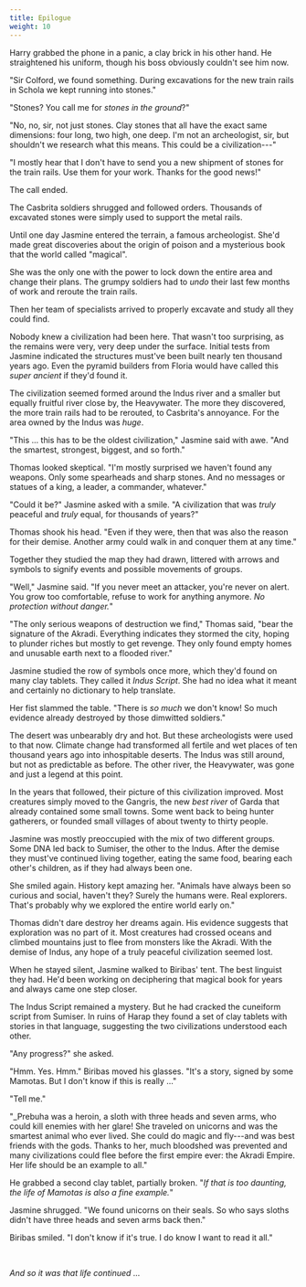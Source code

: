 ```yaml
---
title: Epilogue
weight: 10
---
```

Harry grabbed the phone in a panic, a clay brick in his other hand. He straightened his uniform, though his boss obviously couldn't see him now.

"Sir Colford, we found something. During excavations for the new train rails in Schola we kept running into stones."

"Stones? You call me for _stones in the ground_?"

"No, no, sir, not just stones. Clay stones that all have the exact same dimensions: four long, two high, one deep. I'm not an archeologist, sir, but shouldn't we research what this means. This could be a civilization---"

"I mostly hear that I don't have to send you a new shipment of stones for the train rails. Use them for your work. Thanks for the good news!"

The call ended.

The Casbrita soldiers shrugged and followed orders. Thousands of excavated stones were simply used to support the metal rails.

Until one day Jasmine entered the terrain, a famous archeologist. She'd made great discoveries about the origin of poison and a mysterious book that the world called "magical".

She was the only one with the power to lock down the entire area and change their plans. The grumpy soldiers had to _undo_ their last few months of work and reroute the train rails.

Then her team of specialists arrived to properly excavate and study all they could find.

Nobody knew a civilization had been here. That wasn't too surprising, as the remains were very, very deep under the surface. Initial tests from Jasmine indicated the structures must've been built nearly ten thousand years ago. Even the pyramid builders from Floria would have called this _super ancient_ if they'd found it.

The civilization seemed formed around the Indus river and a smaller but equally fruitful river close by, the Heavywater. The more they discovered, the more train rails had to be rerouted, to Casbrita's annoyance. For the area owned by the Indus was _huge_.

"This ... this has to be the oldest civilization," Jasmine said with awe. "And the smartest, strongest, biggest, and so forth."

Thomas looked skeptical. "I'm mostly surprised we haven't found any weapons. Only some spearheads and sharp stones. And no messages or statues of a king, a leader, a commander, whatever."

"Could it be?" Jasmine asked with a smile. "A civilization that was _truly_ peaceful and _truly_ equal, for thousands of years?"

Thomas shook his head. "Even if they were, then that was also the reason for their demise. Another army could walk in and conquer them at any time."

Together they studied the map they had drawn, littered with arrows and symbols to signify events and possible movements of groups.

"Well," Jasmine said. "If you never meet an attacker, you're never on alert. You grow too comfortable, refuse to work for anything anymore. _No protection without danger._"

"The only serious weapons of destruction we find," Thomas said, "bear the signature of the Akradi. Everything indicates they stormed the city, hoping to plunder riches but mostly to get revenge. They only found empty homes and unusable earth next to a flooded river."

Jasmine studied the row of symbols once more, which they'd found on many clay tablets. They called it _Indus Script_. She had no idea what it meant and certainly no dictionary to help translate.

Her fist slammed the table. "There is _so much_ we don't know! So much evidence already destroyed by those dimwitted soldiers."

The desert was unbearably dry and hot. But these archeologists were used to that now. Climate change had transformed all fertile and wet places of ten thousand years ago into inhospitable deserts. The Indus was still around, but not as predictable as before. The other river, the Heavywater, was gone and just a legend at this point.

In the years that followed, their picture of this civilization improved. Most creatures simply moved to the Gangris, the new _best river_ of Garda that already contained some small towns. Some went back to being hunter gatherers, or founded small villages of about twenty to thirty people.

Jasmine was mostly preoccupied with the mix of two different groups. Some DNA led back to Sumiser, the other to the Indus. After the demise they must've continued living together, eating the same food, bearing each other's children, as if they had always been one.

She smiled again. History kept amazing her. "Animals have always been so curious and social, haven't they? Surely the humans were. Real explorers. That's probably why we explored the entire world early on."

Thomas didn't dare destroy her dreams again. His evidence suggests that exploration was no part of it. Most creatures had crossed oceans and climbed mountains just to flee from monsters like the Akradi. With the demise of Indus, any hope of a truly peaceful civilization seemed lost.

When he stayed silent, Jasmine walked to Biribas' tent. The best linguist they had. He'd been working on deciphering that magical book for years and always came one step closer.

The Indus Script remained a mystery. But he had cracked the cuneiform script from Sumiser. In ruins of Harap they found a set of clay tablets with stories in that language, suggesting the two civilizations understood each other.

"Any progress?" she asked.

"Hmm. Yes. Hmm."  Biribas moved his glasses. "It's a story, signed by some Mamotas. But I don't know if this is really ..."

"Tell me."

"_Prebuha was a heroin, a sloth with three heads and seven arms, who could kill enemies with her glare! She traveled on unicorns and was the smartest animal who ever lived. She could do magic and fly---and was best friends with the gods. Thanks to her, much bloodshed was prevented and many civilizations could flee before the first empire ever: the Akradi Empire. Her life should be an example to all."

He grabbed a second clay tablet, partially broken. "_If that is too daunting, the life of Mamotas is also a fine example._"

Jasmine shrugged. "We found unicorns on their seals. So who says sloths didn't have three heads and seven arms back then."

Biribas smiled. "I don't know if it's true. I do know I want to read it all."

&nbsp;

_And so it was that life continued ..._
